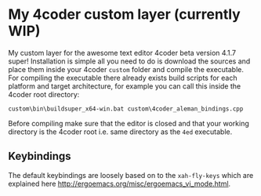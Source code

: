 # My 4coder custom layer (currently WIP)
My custom layer for the awesome text editor 4coder beta version 4.1.7 super!
Installation is simple all you need to do is download the sources and place
them inside your 4coder `custom` folder and compile the executable.
For compiling the executable there already exists build scripts for each platform and
target architecture, for example you can call this inside the 4coder root directory:
```
custom\bin\buildsuper_x64-win.bat custom\4coder_aleman_bindings.cpp
```
Before compiling make sure that the editor is closed and that your working directory
is the 4coder root i.e. same directory as the `4ed` executable.

## Keybindings
The default keybindings are loosely based on to the `xah-fly-keys` which are explained
here <http://ergoemacs.org/misc/ergoemacs_vi_mode.html>.
